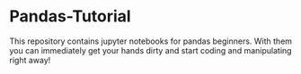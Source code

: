 # Pandas-Tutorial
This repository contains jupyter notebooks for pandas beginners. With them you can immediately get your hands dirty and start coding and manipulating right away!
